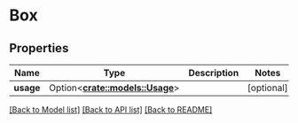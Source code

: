 # Box

## Properties

Name | Type | Description | Notes
------------ | ------------- | ------------- | -------------
**usage** | Option<[**crate::models::Usage**](Usage.md)> |  | [optional]

[[Back to Model list]](../README.md#documentation-for-models) [[Back to API list]](../README.md#documentation-for-api-endpoints) [[Back to README]](../README.md)


